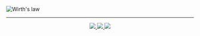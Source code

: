![Wirth's law](https://i.ibb.co/sbYDwTM/wirthslaw.png)

---
<p align="center">
  <a href="https://github.com/jalsol" target="_blank">
    <img
      src="https://img.shields.io/badge/GitHub-100000?style=for-the-badge&logo=github&logoColor=white"
    />
  </a>

  <a href="https://linkedin.com/in/nqtr12" target="_blank">
    <img
      src="https://img.shields.io/badge/LinkedIn-0077B5?style=for-the-badge&logo=linkedin&logoColor=white"
    />
  </a>

  <a href="https://discordapp.com/users/773302164923351042" target="_blank">
    <img
      src="https://img.shields.io/badge/Discord-5865F2?style=for-the-badge&logo=discord&logoColor=white"
    />
  </a>
</p>
